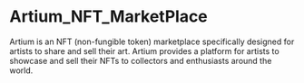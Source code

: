 # Artium_NFT_MarketPlace
Artium is an NFT (non-fungible token) marketplace specifically designed for artists to share and sell their art. Artium provides a platform for artists to showcase and sell their NFTs to collectors and enthusiasts around the world.

